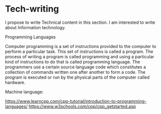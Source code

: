 # Tech-writing
I propose to write Technical content in this section.
I am interested to write about Information technology.

Programming Languages

Computer programming is a set of instructions provided to the computer to perform a particular task. 
This set of instructions is called a program.
The process of writing a program is called programming and using a particular kind of instructions to do that is called programming language.
The programmers use a certain source language code which constitutes a collection of commands written one after another to form a code.
The program is executed or run by the physical parts of the computer called hardware.

Machine language: 

https://www.learncpp.com/cpp-tutorial/introduction-to-programming-languages/
https://www.w3schools.com/cpp/cpp_getstarted.asp
